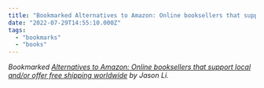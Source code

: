 ```yaml
---
title: "Bookmarked Alternatives to Amazon: Online booksellers that support ..."
date: "2022-07-29T14:55:10.000Z"
tags: 
  - "bookmarks"
  - "books"
---
```


_Bookmarked [Alternatives to Amazon: Online booksellers that support local and/or offer free shipping worldwide](https://blog.byjasonli.com/alternatives-to-amazon-online-booksellers-that-support-local-andor-offer-free-shipping-worldwide/) by Jason Li._
